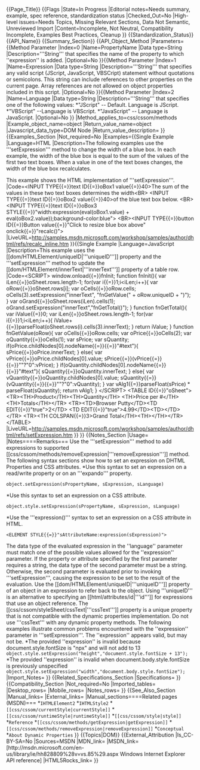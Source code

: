 {{Page_Title}}
{{Flags
|State=In Progress
|Editorial notes=Needs summary, example, spec reference, standardization status
|Checked_Out=No
|High-level issues=Needs Topics, Missing Relevant Sections, Data Not Semantic, Unreviewed Import
|Content=Incomplete, Not Neutral, Compatibility Incomplete, Examples Best Practices, Cleanup
}}
{{Standardization_Status}}
{{API_Name}}
{{Summary_Section}}
{{API_Object_Method
|Parameters={{Method Parameter
|Index=0
|Name=PropertyName
|Data type=String
|Description='''String''' that specifies the name of the property to which ''expression'' is added.
|Optional=No
}}{{Method Parameter
|Index=1
|Name=Expression
|Data type=String
|Description='''String''' that specifies any valid script (JScript, JavaScript, VBSCript) statement without quotations or semicolons. This string can include references to other properties on the current page. Array references are not allowed on object properties included in this script.
|Optional=No
}}{{Method Parameter
|Index=2
|Name=Language
|Data type=String
|Description='''String''' that specifies one of the following values: 
*"JScript" -- Default. Language is JScript.
*"VBScript" --Language is VBScript.
*"JavaScript" -- Language is JavaScript.
|Optional=No
}}
|Method_applies_to=css/cssom/methods
|Example_object_name=object
|Return_value_name=object
|Javascript_data_type=DOM Node
|Return_value_description=
}}
{{Examples_Section
|Not_required=No
|Examples={{Single Example
|Language=HTML
|Description=The following examples use the '''setExpression''' method to change the width of a blue box. In each example, the width of the blue box is equal to the sum of the values of the first two text boxes. When a value in one of the text boxes changes, the width of the blue box recalculates.

This example shows the HTML implementation of '''setExpression'''.
|Code=&lt;INPUT TYPE{{=}}text ID{{=}}oBox1 value{{=}}40&gt;The sum of the values in 
    these two text boxes determines the width&lt;BR&gt;
&lt;INPUT TYPE{{=}}text ID{{=}}oBox2 value{{=}}40&gt;of the blue text box below.
&lt;BR&gt;&lt;INPUT TYPE{{=}}text ID{{=}}oBox3 
    STYLE{{=}}"width:expression(eval(oBox1.value) + 
    eval(oBox2.value));background-color:blue"&gt;
&lt;BR&gt;&lt;INPUT TYPE{{=}}button ID{{=}}Button 
    value{{=}}"Click to resize blue box above" 
    onclick{{=}}"recalc()"&gt;
|LiveURL=http://samples.msdn.microsoft.com/workshop/samples/author/dhtml/refs/recalc_inline.htm
}}{{Single Example
|Language=JavaScript
|Description=This example uses the [[dom/HTMLElement/uniqueID|'''uniqueID''']] property and the '''setExpression''' method to update the [[dom/HTMLElement/innerText|'''innerText''']] property of a table row.
|Code=&lt;SCRIPT&gt;
window.onload{{=}}fnInit;
function fnInit(){
   var iLen{{=}}oSheet.rows.length-1;
   for(var i{{=}}1;i&lt;iLen;i++){
      var oRow{{=}}oSheet.rows[i];
      var oCells{{=}}oRow.cells;
      oCells(3).setExpression("innerText",
         "fnGetValue(" + oRow.uniqueID + ")");
   }
   var oGrand{{=}}oSheet.rows(iLen).cells(1);
   oGrand.setExpression("innerText","fnGetTotal()");
}
function fnGetTotal(){
   var iValue{{=}}0;
   var iLen{{=}}oSheet.rows.length-1;
   for(var i{{=}}1;i&lt;iLen;i++){
      iValue+{{=}}parseFloat(oSheet.rows(i).cells(3).innerText);
   }
   return iValue;
}
function fnGetValue(oRow){
   var oCells{{=}}oRow.cells;
   var oPrice{{=}}oCells(2);
   var oQuantity{{=}}oCells(1);
   var sPrice;
   var sQuantity;
   if(oPrice.childNodes[0].nodeName{{=}}{{=}}"#text"){
      sPrice{{=}}oPrice.innerText;
   }
   else{
      var vPrice{{=}}oPrice.childNodes[0].value;
      sPrice{{=}}(vPrice{{=}}{{=}}""?"0":vPrice);
   }
   if(oQuantity.childNodes[0].nodeName{{=}}{{=}}"#text"){
      sQuantity{{=}}oQuantity.innerText;
   }
   else{
      var vQuantity{{=}}oQuantity.childNodes[0].value;
      sQuantity{{=}}(vQuantity{{=}}{{=}}""?"0":vQuantity);
   }
   var vAlg1{{=}}parseFloat(sPrice) * parseFloat(sQuantity);
   return vAlg1;
}
&lt;/SCRIPT&gt;
&lt;TABLE ID{{=}}"oSheet"&gt;
&lt;TR&gt;&lt;TH&gt;Product&lt;/TH&gt;&lt;TH&gt;Quantity&lt;/TH&gt;
&lt;TH&gt;Price per #&lt;/TH&gt;&lt;TH&gt;Totals&lt;/TH&gt;&lt;/TR&gt;
&lt;TR&gt;&lt;TD&gt;Browser Putty&lt;/TD&gt;&lt;TD EDIT{{=}}"true"&gt;2&lt;/TD&gt;
&lt;TD EDIT{{=}}"true"&gt;4.99&lt;/TD&gt;&lt;TD&gt;&lt;/TD&gt;&lt;/TR&gt;
&lt;TR&gt;&lt;TH COLSPAN{{=}}3&gt;Grand Total&lt;/TH&gt;&lt;TH&gt;&lt;/TH&gt;&lt;/TR&gt;
&lt;/TABLE&gt;
|LiveURL=http://samples.msdn.microsoft.com/workshop/samples/author/dhtml/refs/setExpression.htm
}}
}}
{{Notes_Section
|Usage=
|Notes====Remarks===
Use the '''setExpression''' method to add expressions to supported [[css/cssom/methods/removeExpression|'''removeExpression''']] method.
The following syntax sections show how to set an expression on DHTML Properties and CSS attributes.
*Use this syntax to set an expression on a read/write property or on an '''expando''' property. 
<nowiki>
<div class{{=}}"codeSnippet">
<pre xml:space{{=}}"preserve"><code>object.setExpression(sPropertyName, sExpression, sLanguage)</code></pre>
</div>
</nowiki>
*Use this syntax to set an expression on a CSS attribute. 
<nowiki>
<div class{{=}}"codeSnippet">
<pre xml:space{{=}}"preserve"><code>object.style.setExpression(sPropertyName, sExpression, sLanguage)</code></pre>
</div>
</nowiki>
*Use the '''expression()''' syntax to set an expression on a CSS attribute in HTML. 
<nowiki>
<div class{{=}}"codeSnippet">
<pre xml:space{{=}}"preserve"><code>&lt;ELEMENT STYLE{{=}}"sAttributeName:expression(sExpression)"&gt;</code></pre>
</div>
</nowiki>
The data type of the evaluated expression in the ''language'' parameter must match one of the possible values allowed for the ''expression'' parameter. If the property or attribute specified by the first parameter requires a string, the data type of the second parameter must be a string. Otherwise, the second parameter is evaluated prior to invoking '''setExpression''', causing the expression to be set to the result of the evaluation.
Use the [[dom/HTMLElement/uniqueID|'''uniqueID''']] property of an object in an expression to refer back to the object. Using '''uniqueID''' is an alternative to specifying an [[html/attributes/id|'''id''']] for expressions that use an object reference.
The [[css/cssom/styleSheet/cssText|'''cssText''']] property is a unique property that is not compatible with the dynamic properties implementation. Do not use '''cssText''' with any dynamic property methods.
The following examples illustrate common problems encountered with the ''expression'' parameter in '''setExpression'''.  The ''expression'' appears valid, but may not be.
*The provided ''expression'' is invalid because document.style.fontSize is "npx" and will not add to 13
<code>object.style.setExpression("height","document.style.fontSize + 13"); </code>
*The provided ''expression'' is invalid when document.body.style.fontSize is previously unspecified
<code>object.style.setExpression("width","document.body.style.fontSize"); </code>
|Import_Notes=
}}
{{Related_Specifications_Section
|Specifications=
}}
{{Compatibility_Section
|Not_required=No
|Imported_tables=
|Desktop_rows=
|Mobile_rows=
|Notes_rows=
}}
{{See_Also_Section
|Manual_links=
|External_links=
|Manual_sections====Related pages (MSDN)===
*<code>IHTMLElement2</code>
*<code>IHTMLStyle2</code>
*<code>[[css/cssom/currentStyle|currentStyle]]</code>
*<code>[[css/cssom/runtimeStyle|runtimeStyle]]</code>
*<code>[[css/cssom/style|style]]</code>
*<code>Reference</code>
*<code>[[css/cssom/methods/getExpression|getExpression]]</code>
*<code>[[css/cssom/methods/removeExpression|removeExpression]]</code>
*<code>Conceptual</code>
*<code>About Dynamic Properties</code>
}}
{{Topics|DOM}}
{{External_Attribution
|Is_CC-BY-SA=No
|Sources=MSDN
|MDN_link=
|MSDN_link=[http://msdn.microsoft.com/en-us/library/ie/hh828809%28v=vs.85%29.aspx Windows Internet Explorer API reference]
|HTML5Rocks_link=
}}